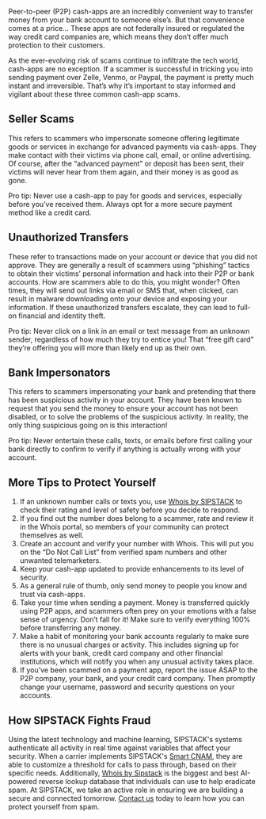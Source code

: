 Peer-to-peer (P2P) cash-apps are an incredibly convenient way to transfer money from your bank account to someone else’s. But that convenience comes at a price… These apps are not federally insured or regulated the way credit card companies are, which means they don’t offer much protection to their customers.

As the ever-evolving risk of scams continue to infiltrate the tech world, cash-apps are no exception. If a scammer is successful in tricking you into sending payment over Zelle, Venmo, or Paypal, the payment is pretty much instant and irreversible. That’s why it’s important to stay informed and vigilant about these three common cash-app scams.

## Seller Scams
This refers to scammers who impersonate someone offering legitimate goods or services in exchange for advanced payments via cash-apps. They make contact with their victims via phone call, email, or online advertising. Of course, after the “advanced payment” or deposit has been sent, their victims will never hear from them again, and their money is as good as gone. 

Pro tip: Never use a cash-app to pay for goods and services, especially before you’ve received them. Always opt for a more secure payment method like a credit card.

## Unauthorized Transfers
These refer to transactions made on your account or device that you did not approve. They are generally a result of scammers using “phishing” tactics to obtain their victims’ personal information and hack into their P2P or bank accounts. How are scammers able to do this, you might wonder? Often times, they will send out links via email or SMS that, when clicked, can result in malware downloading onto your device and exposing your information. If these unauthorized transfers escalate, they can lead to full-on financial and identity theft. 

Pro tip: Never click on a link in an email or text message from an unknown sender, regardless of how much they try to entice you! That “free gift card” they’re offering you will more than likely end up as their own. 

## Bank Impersonators
This refers to scammers impersonating your bank and pretending that there has been suspicious activity in your account. They have been known to request that you send the money to ensure your account has not been disabled, or to solve the problems of the suspicious activity. In reality, the only thing suspicious going on is this interaction! 

Pro tip: Never entertain these calls, texts, or emails before first calling your bank directly to confirm to verify if anything is actually wrong with your account.

## More Tips to Protect Yourself
1) If an unknown number calls or texts you, use [Whois by SIPSTACK](https://whois.sipstack.com/) to check their rating and level of safety before you decide to respond.  
2) If you find out the number does belong to a scammer, rate and review it in the Whois portal, so members of your community can protect themselves as well.
3) Create an account and verify your number with Whois. This will put you on the “Do Not Call List” from verified spam numbers and other unwanted telemarketers.
4) Keep your cash-app updated to provide enhancements to its level of security.
5) As a general rule of thumb, only send money to people you know and trust via cash-apps. 
6) Take your time when sending a payment. Money is transferred quickly using P2P apps, and scammers often prey on your emotions with a false sense of urgency. Don’t fall for it! Make sure to verify everything 100% before transferring any money.
7) Make a habit of monitoring your bank accounts regularly to make sure there is no unusual charges or activity. This includes signing up for alerts with your bank, credit card company and other financial institutions, which will notify you when any unusual activity takes place.
8) If you’ve been scammed on a payment app, report the issue ASAP to the P2P company, your bank, and your credit card company. Then promptly change your username, password and security questions on your accounts.

## How SIPSTACK Fights Fraud

Using the latest technology and machine learning, SIPSTACK's systems authenticate all activity in real time against variables that affect your security. When a carrier implements SIPSTACK's [Smart CNAM](https://www.sipstack.com/products/smart-cnam), they are able to customize a threshold for calls to pass through, based on their specific needs. Additionally, [Whois by Sipstack](https://whois.sipstack.com/) is the biggest and best AI-powered reverse lookup database that individuals can use to help eradicate spam. At SIPSTACK, we take an active role in ensuring we are building a secure and connected tomorrow. [Contact us](https://www.sipstack.com/contact/us) today to learn how you can protect yourself from spam.
